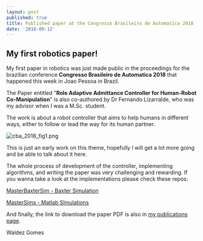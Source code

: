 ```yaml
---
layout: post
published: true
title: Published paper at the Congresso Brasileiro de Automatica 2018
date: '2018-09-12'
---
```

## My first robotics paper!

My first paper in robotics was just made public in the proceedings for the brazilian conference **Congresso Brasileiro de Automatica 2018** that happened this week in Joao Pessoa in Brazil.

The Paper entitled "**Role Adaptive Admittance Controller for Human-Robot Co-Manipulation**" is also co-authored by Dr Fernando Lizarralde, who was my advisor when I was a M.Sc. student.

The work is about a robot controller that aims to help humans in different ways, either to follow or lead the way for its human partner.

![cba_2018_fig1.png]({{site.baseurl}}/img/cba_2018_fig1.png)

This is just an early work on this theme, hopefully I will get a lot more going and be able to talk about it here.

The whole process of development of the controller, implementing algorithms, and writing the paper was very challenging and rewarding. If you wanna take a look at the implementations please check these repos:

[MasterBaxterSim - Baxter Simulation](https://github.com/waldezjr/MasterBaxterSim)

[MasterSims - Matlab SImulations](https://github.com/waldezjr/MasterSims)

And finally, the link to download the paper PDF is also in [my publications page](https://waldezjr.github.io/publications/).


Waldez Gomes

